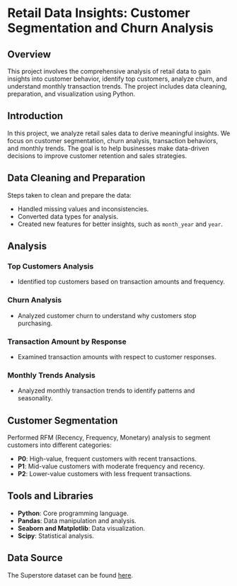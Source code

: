 # **Retail Data Insights: Customer Segmentation and Churn Analysis**

## **Overview**

This project involves the comprehensive analysis of retail data to gain insights into customer behavior, identify top customers, analyze churn, and understand monthly transaction trends. The project includes data cleaning, preparation, and visualization using Python.

## **Introduction**

In this project, we analyze retail sales data to derive meaningful insights. We focus on customer segmentation, churn analysis, transaction behaviors, and monthly trends. The goal is to help businesses make data-driven decisions to improve customer retention and sales strategies.

## **Data Cleaning and Preparation**

Steps taken to clean and prepare the data:
- Handled missing values and inconsistencies.
- Converted data types for analysis.
- Created new features for better insights, such as `month_year` and `year`.

## **Analysis**

### **Top Customers Analysis**
- Identified top customers based on transaction amounts and frequency.

### **Churn Analysis**
- Analyzed customer churn to understand why customers stop purchasing.

### **Transaction Amount by Response**
- Examined transaction amounts with respect to customer responses.

### **Monthly Trends Analysis**
- Analyzed monthly transaction trends to identify patterns and seasonality.

## **Customer Segmentation**

Performed RFM (Recency, Frequency, Monetary) analysis to segment customers into different categories:    
- **P0**: High-value, frequent customers with recent transactions.
- **P1**: Mid-value customers with moderate frequency and recency.
- **P2**: Lower-value customers with less frequent transactions.

## **Tools and Libraries**
- **Python**: Core programming language.
- **Pandas**: Data manipulation and analysis.
- **Seaborn and Matplotlib**: Data visualization.
- **Scipy**: Statistical analysis.

## **Data Source**
The Superstore dataset can be found [here](https://www.kaggle.com/datasets/regivm/retailtransactiondata).
